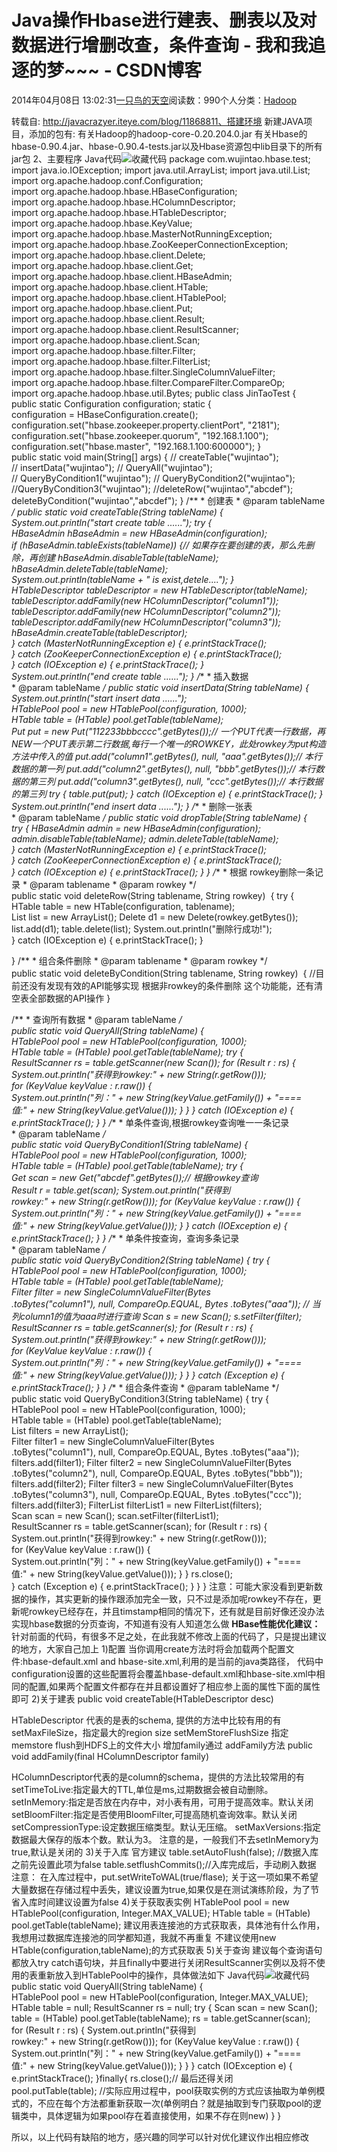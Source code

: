 
# Java操作Hbase进行建表、删表以及对数据进行增删改查，条件查询 - 我和我追逐的梦~~~ - CSDN博客


2014年04月08日 13:02:31[一只鸟的天空](https://me.csdn.net/heyongluoyao8)阅读数：990个人分类：[Hadoop																](https://blog.csdn.net/heyongluoyao8/article/category/1773173)


转载自: http://javacrazyer.iteye.com/blog/11868811、搭建环境
新建JAVA项目，添加的包有:
有关Hadoop的hadoop-core-0.20.204.0.jar
有关Hbase的hbase-0.90.4.jar、hbase-0.90.4-tests.jar以及Hbase资源包中lib目录下的所有jar包
2、主要程序
Java代码![收藏代码](http://javacrazyer.iteye.com/images/icon_star.png)
package com.wujintao.hbase.test;
import java.io.IOException;
import java.util.ArrayList;
import java.util.List;
import org.apache.hadoop.conf.Configuration;
import org.apache.hadoop.hbase.HBaseConfiguration;
import org.apache.hadoop.hbase.HColumnDescriptor;
import org.apache.hadoop.hbase.HTableDescriptor;
import org.apache.hadoop.hbase.KeyValue;
import org.apache.hadoop.hbase.MasterNotRunningException;
import org.apache.hadoop.hbase.ZooKeeperConnectionException;
import org.apache.hadoop.hbase.client.Delete;
import org.apache.hadoop.hbase.client.Get;
import org.apache.hadoop.hbase.client.HBaseAdmin;
import org.apache.hadoop.hbase.client.HTable;
import org.apache.hadoop.hbase.client.HTablePool;
import org.apache.hadoop.hbase.client.Put;
import org.apache.hadoop.hbase.client.Result;
import org.apache.hadoop.hbase.client.ResultScanner;
import org.apache.hadoop.hbase.client.Scan;
import org.apache.hadoop.hbase.filter.Filter;
import org.apache.hadoop.hbase.filter.FilterList;
import org.apache.hadoop.hbase.filter.SingleColumnValueFilter;
import org.apache.hadoop.hbase.filter.CompareFilter.CompareOp;
import org.apache.hadoop.hbase.util.Bytes;
public class JinTaoTest {
public static Configuration configuration;
static {
configuration = HBaseConfiguration.create();
configuration.set("hbase.zookeeper.property.clientPort", "2181");
configuration.set("hbase.zookeeper.quorum", "192.168.1.100");
configuration.set("hbase.master", "192.168.1.100:600000");
}
public static void main(String[] args) {
// createTable("wujintao");
// insertData("wujintao");
// QueryAll("wujintao");
// QueryByCondition1("wujintao");
// QueryByCondition2("wujintao");
//QueryByCondition3("wujintao");
//deleteRow("wujintao","abcdef");
deleteByCondition("wujintao","abcdef");
}
/**
* 创建表
* @param tableName
*/
public static void createTable(String tableName) {
System.out.println("start create table ......");
try {
HBaseAdmin hBaseAdmin = new HBaseAdmin(configuration);
if (hBaseAdmin.tableExists(tableName)) {// 如果存在要创建的表，那么先删除，再创建
hBaseAdmin.disableTable(tableName);
hBaseAdmin.deleteTable(tableName);
System.out.println(tableName + " is exist,detele....");
}
HTableDescriptor tableDescriptor = new HTableDescriptor(tableName);
tableDescriptor.addFamily(new HColumnDescriptor("column1"));
tableDescriptor.addFamily(new HColumnDescriptor("column2"));
tableDescriptor.addFamily(new HColumnDescriptor("column3"));
hBaseAdmin.createTable(tableDescriptor);
} catch (MasterNotRunningException e) {
e.printStackTrace();
} catch (ZooKeeperConnectionException e) {
e.printStackTrace();
} catch (IOException e) {
e.printStackTrace();
}
System.out.println("end create table ......");
}
/**
* 插入数据
* @param tableName
*/
public static void insertData(String tableName) {
System.out.println("start insert data ......");
HTablePool pool = new HTablePool(configuration, 1000);
HTable table = (HTable) pool.getTable(tableName);
Put put = new Put("112233bbbcccc".getBytes());// 一个PUT代表一行数据，再NEW一个PUT表示第二行数据,每行一个唯一的ROWKEY，此处rowkey为put构造方法中传入的值
put.add("column1".getBytes(), null, "aaa".getBytes());// 本行数据的第一列
put.add("column2".getBytes(), null, "bbb".getBytes());// 本行数据的第三列
put.add("column3".getBytes(), null, "ccc".getBytes());// 本行数据的第三列
try {
table.put(put);
} catch (IOException e) {
e.printStackTrace();
}
System.out.println("end insert data ......");
}
/**
* 删除一张表
* @param tableName
*/
public static void dropTable(String tableName) {
try {
HBaseAdmin admin = new HBaseAdmin(configuration);
admin.disableTable(tableName);
admin.deleteTable(tableName);
} catch (MasterNotRunningException e) {
e.printStackTrace();
} catch (ZooKeeperConnectionException e) {
e.printStackTrace();
} catch (IOException e) {
e.printStackTrace();
}
}
/**
* 根据 rowkey删除一条记录
* @param tablename
* @param rowkey
*/
public static void deleteRow(String tablename, String rowkey)  {
try {
HTable table = new HTable(configuration, tablename);
List list = new ArrayList();
Delete d1 = new Delete(rowkey.getBytes());
list.add(d1);
table.delete(list);
System.out.println("删除行成功!");
} catch (IOException e) {
e.printStackTrace();
}

}
/**
* 组合条件删除
* @param tablename
* @param rowkey
*/
public static void deleteByCondition(String tablename, String rowkey)  {
//目前还没有发现有效的API能够实现 根据非rowkey的条件删除 这个功能能，还有清空表全部数据的API操作
}

/**
* 查询所有数据
* @param tableName
*/
public static void QueryAll(String tableName) {
HTablePool pool = new HTablePool(configuration, 1000);
HTable table = (HTable) pool.getTable(tableName);
try {
ResultScanner rs = table.getScanner(new Scan());
for (Result r : rs) {
System.out.println("获得到rowkey:" + new String(r.getRow()));
for (KeyValue keyValue : r.raw()) {
System.out.println("列：" + new String(keyValue.getFamily())
+ "====值:" + new String(keyValue.getValue()));
}
}
} catch (IOException e) {
e.printStackTrace();
}
}
/**
* 单条件查询,根据rowkey查询唯一一条记录
* @param tableName
*/
public static void QueryByCondition1(String tableName) {
HTablePool pool = new HTablePool(configuration, 1000);
HTable table = (HTable) pool.getTable(tableName);
try {
Get scan = new Get("abcdef".getBytes());// 根据rowkey查询
Result r = table.get(scan);
System.out.println("获得到rowkey:" + new String(r.getRow()));
for (KeyValue keyValue : r.raw()) {
System.out.println("列：" + new String(keyValue.getFamily())
+ "====值:" + new String(keyValue.getValue()));
}
} catch (IOException e) {
e.printStackTrace();
}
}
/**
* 单条件按查询，查询多条记录
* @param tableName
*/
public static void QueryByCondition2(String tableName) {
try {
HTablePool pool = new HTablePool(configuration, 1000);
HTable table = (HTable) pool.getTable(tableName);
Filter filter = new SingleColumnValueFilter(Bytes
.toBytes("column1"), null, CompareOp.EQUAL, Bytes
.toBytes("aaa")); // 当列column1的值为aaa时进行查询
Scan s = new Scan();
s.setFilter(filter);
ResultScanner rs = table.getScanner(s);
for (Result r : rs) {
System.out.println("获得到rowkey:" + new String(r.getRow()));
for (KeyValue keyValue : r.raw()) {
System.out.println("列：" + new String(keyValue.getFamily())
+ "====值:" + new String(keyValue.getValue()));
}
}
} catch (Exception e) {
e.printStackTrace();
}
}
/**
* 组合条件查询
* @param tableName
*/
public static void QueryByCondition3(String tableName) {
try {
HTablePool pool = new HTablePool(configuration, 1000);
HTable table = (HTable) pool.getTable(tableName);
List<Filter> filters = new ArrayList<Filter>();
Filter filter1 = new SingleColumnValueFilter(Bytes
.toBytes("column1"), null, CompareOp.EQUAL, Bytes
.toBytes("aaa"));
filters.add(filter1);
Filter filter2 = new SingleColumnValueFilter(Bytes
.toBytes("column2"), null, CompareOp.EQUAL, Bytes
.toBytes("bbb"));
filters.add(filter2);
Filter filter3 = new SingleColumnValueFilter(Bytes
.toBytes("column3"), null, CompareOp.EQUAL, Bytes
.toBytes("ccc"));
filters.add(filter3);
FilterList filterList1 = new FilterList(filters);
Scan scan = new Scan();
scan.setFilter(filterList1);
ResultScanner rs = table.getScanner(scan);
for (Result r : rs) {
System.out.println("获得到rowkey:" + new String(r.getRow()));
for (KeyValue keyValue : r.raw()) {
System.out.println("列：" + new String(keyValue.getFamily())
+ "====值:" + new String(keyValue.getValue()));
}
}
rs.close();
} catch (Exception e) {
e.printStackTrace();
}
}
}
注意：可能大家没看到更新数据的操作，其实更新的操作跟添加完全一致，只不过是添加呢rowkey不存在，更新呢rowkey已经存在，并且timstamp相同的情况下，还有就是目前好像还没办法实现hbase数据的分页查询，不知道有没有人知道怎么做
**HBase性能优化建议：**
针对前面的代码，有很多不足之处，在此我就不修改上面的代码了，只是提出建议的地方，大家自己加上
1)配置
当你调用create方法时将会加载两个配置文件:hbase-default.xml and hbase-site.xml,利用的是当前的java类路径， 代码中configuration设置的这些配置将会覆盖hbase-default.xml和hbase-site.xml中相同的配置,如果两个配置文件都存在并且都设置好了相应参上面的属性下面的属性即可
2)关于建表
public void createTable(HTableDescriptor desc)

HTableDescriptor 代表的是表的schema, 提供的方法中比较有用的有
setMaxFileSize，指定最大的region size
setMemStoreFlushSize 指定memstore flush到HDFS上的文件大小
增加family通过 addFamily方法
public void addFamily(final HColumnDescriptor family)

HColumnDescriptor代表的是column的schema，提供的方法比较常用的有
setTimeToLive:指定最大的TTL,单位是ms,过期数据会被自动删除。
setInMemory:指定是否放在内存中，对小表有用，可用于提高效率。默认关闭
setBloomFilter:指定是否使用BloomFilter,可提高随机查询效率。默认关闭
setCompressionType:设定数据压缩类型。默认无压缩。
setMaxVersions:指定数据最大保存的版本个数。默认为3。
注意的是，一般我们不去setInMemory为true,默认是关闭的
3)关于入库
官方建议
table.setAutoFlush(false); //数据入库之前先设置此项为false
table.setflushCommits();//入库完成后，手动刷入数据
注意：
在入库过程中，put.setWriteToWAL(true/flase);
关于这一项如果不希望大量数据在存储过程中丢失，建议设置为true,如果仅是在测试演练阶段，为了节省入库时间建议设置为false
4)关于获取表实例
HTablePool pool = new HTablePool(configuration, Integer.MAX_VALUE);
HTable table = (HTable) pool.getTable(tableName);
建议用表连接池的方式获取表，具体池有什么作用，我想用过数据库连接池的同学都知道，我就不再重复
不建议使用new HTable(configuration,tableName);的方式获取表
5)关于查询
建议每个查询语句都放入try catch语句块，并且finally中要进行关闭ResultScanner实例以及将不使用的表重新放入到HTablePool中的操作，具体做法如下
Java代码![收藏代码](http://javacrazyer.iteye.com/images/icon_star.png)
public static void QueryAll(String tableName) {
HTablePool pool = new HTablePool(configuration, Integer.MAX_VALUE);
HTable table = null;
ResultScanner rs = null;
try {
Scan scan = new Scan();
table = (HTable) pool.getTable(tableName);
rs = table.getScanner(scan);
for (Result r : rs) {
System.out.println("获得到rowkey:" + new String(r.getRow()));
for (KeyValue keyValue : r.raw()) {
System.out.println("列：" + new String(keyValue.getFamily())
+ "====值:" + new String(keyValue.getValue()));
}
}
} catch (IOException e) {
e.printStackTrace();
}finally{
rs.close();// 最后还得关闭
pool.putTable(table); //实际应用过程中，pool获取实例的方式应该抽取为单例模式的，不应在每个方法都重新获取一次(单例明白？就是抽取到专门获取pool的逻辑类中，具体逻辑为如果pool存在着直接使用，如果不存在则new)
}
}

所以，以上代码有缺陷的地方，感兴趣的同学可以针对优化建议作出相应修改

